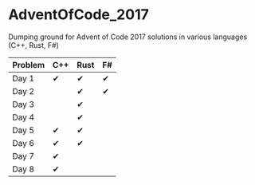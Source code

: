 # AdventOfCode_2017
Dumping ground for Advent of Code 2017 solutions in various languages (C++, Rust, F#)

| Problem | C++ | Rust | F# |
|---------|-----|------|----|
| Day 1   |  ✔  |  ✔   |  ✔ |
| Day 2   |     |  ✔   |  ✔ |
| Day 3   |     |  ✔   |    |
| Day 4   |     |  ✔   |    |
| Day 5   |  ✔  |  ✔   |    |
| Day 6   |  ✔  |  ✔   |    |
| Day 7   |  ✔  |      |    |
| Day 8   |  ✔  |      |    |